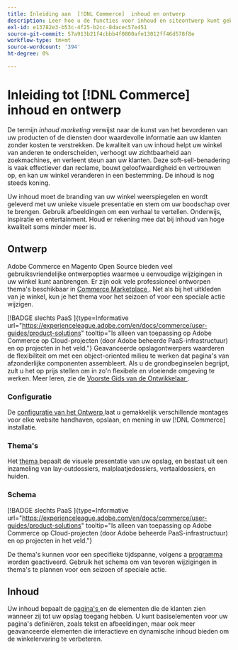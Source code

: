 ```yaml
---
title: Inleiding aan  [!DNL Commerce]  inhoud en ontwerp
description: Leer hoe u de functies voor inhoud en siteontwerp kunt gebruiken om uw branding en stijl in uw winkel te weerspiegelen.
exl-id: e13782e3-b53c-4f25-b2cc-8dacec57e451
source-git-commit: 57a913b21f4cbbb4f0800afe13012ff46d578f8e
workflow-type: tm+mt
source-wordcount: '394'
ht-degree: 0%

---
```


# Inleiding tot [!DNL Commerce] inhoud en ontwerp

De termijn _inhoud marketing_ verwijst naar de kunst van het bevorderen van uw producten of de diensten door waardevolle informatie aan uw klanten zonder kosten te verstrekken. De kwaliteit van uw inhoud helpt uw winkel van anderen te onderscheiden, verhoogt uw zichtbaarheid aan zoekmachines, en verleent steun aan uw klanten. Deze soft-sell-benadering is vaak effectiever dan reclame, bouwt geloofwaardigheid en vertrouwen op, en kan uw winkel veranderen in een bestemming. De inhoud is nog steeds koning.

Uw inhoud moet de branding van uw winkel weerspiegelen en wordt geleverd met uw unieke visuele presentatie en stem om uw boodschap over te brengen. Gebruik afbeeldingen om een verhaal te vertellen. Onderwijs, inspiratie en entertainment. Houd er rekening mee dat bij inhoud van hoge kwaliteit soms minder meer is.

## Ontwerp

Adobe Commerce en Magento Open Source bieden veel gebruiksvriendelijke ontwerpopties waarmee u eenvoudige wijzigingen in uw winkel kunt aanbrengen. Er zijn ook vele professioneel ontworpen thema&#39;s beschikbaar in [ Commerce Marketplace ](../getting-started/commerce-marketplace.md). Net als bij het uitkleden van je winkel, kun je het thema voor het seizoen of voor een speciale actie wijzigen.

[!BADGE  slechts PaaS ]{type=Informative url="https://experienceleague.adobe.com/en/docs/commerce/user-guides/product-solutions" tooltip="Is alleen van toepassing op Adobe Commerce op Cloud-projecten (door Adobe beheerde PaaS-infrastructuur) en op projecten in het veld."} Geavanceerde opslagontwerpers waarderen de flexibiliteit om met een object-oriented milieu te werken dat pagina&#39;s van afzonderlijke componenten assembleert. Als u de grondbeginselen begrijpt, zult u het op prijs stellen om in zo&#39;n flexibele en vloeiende omgeving te werken. Meer leren, zie de [ Voorste Gids van de Ontwikkelaar ][1].

### Configuratie

De [ configuratie van het Ontwerp ](configuration.md) laat u gemakkelijk verschillende montages voor elke website handhaven, opslaan, en mening in uw [!DNL Commerce] installatie.

### Thema&#39;s

Het [ thema ](themes.md) bepaalt de visuele presentatie van uw opslag, en bestaat uit een inzameling van lay-outdossiers, malplaatjedossiers, vertaaldossiers, en huiden.

### Schema

[!BADGE  slechts PaaS ]{type=Informative url="https://experienceleague.adobe.com/en/docs/commerce/user-guides/product-solutions" tooltip="Is alleen van toepassing op Adobe Commerce op Cloud-projecten (door Adobe beheerde PaaS-infrastructuur) en op projecten in het veld."}

De thema&#39;s kunnen voor een specifieke tijdspanne, volgens a [ programma ](schedule.md) worden geactiveerd. Gebruik het schema om van tevoren wijzigingen in thema&#39;s te plannen voor een seizoen of speciale actie.

## Inhoud

Uw inhoud bepaalt de [ pagina&#39;s ](pages.md) en de elementen die de klanten zien wanneer zij tot uw opslag toegang hebben. U kunt basiselementen voor uw pagina&#39;s definiëren, zoals tekst en afbeeldingen, maar ook meer geavanceerde elementen die interactieve en dynamische inhoud bieden om de winkelervaring te verbeteren.

[1]: https://developer.adobe.com/commerce/frontend-core/guide/
